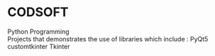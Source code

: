 # CODSOFT
Python Programming  
Projects that demonstrates the use of libraries which include : 
PyQt5
customtkinter 
Tkinter



